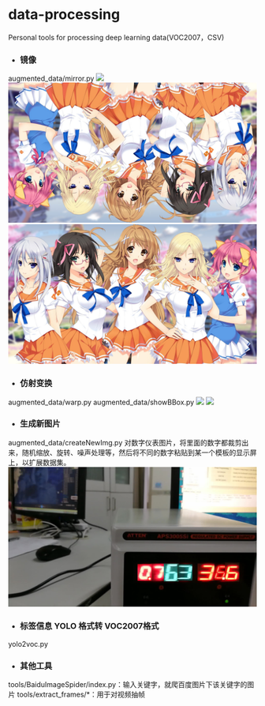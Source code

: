 ﻿# data-processing
Personal tools for processing deep learning data(VOC2007，CSV)

- ### 镜像
augmented_data/mirror.py 
![](./demo/100028)
![](./augmented_data/mirror/800002.jpg)
![](./augmented_data/mirror/800001.jpg)

- ### 仿射变换
augmented_data/warp.py
augmented_data/showBBox.py
![](./data/my_VOC2007/warp/bboxImages/800440)
![](./data/my_VOC2007/warp/bboxImages/800443)

- ### 生成新图片
augmented_data/createNewImg.py
对数字仪表图片，将里面的数字都裁剪出来，随机缩放、旋转、噪声处理等，然后将不同的数字粘贴到某一个模板的显示屏上，以扩展数据集。
![](data/600496.jpg)
- ### 标签信息 YOLO 格式转 VOC2007格式
yolo2voc.py

- ### 其他工具
tools/BaiduImageSpider/index.py：输入关键字，就爬百度图片下该关键字的图片
tools/extract_frames/*：用于对视频抽帧



